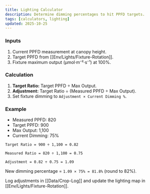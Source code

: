 ```yaml
---
title: Lighting Calculator
description: Determine dimming percentages to hit PPFD targets.
tags: [calculators, lighting]
updated: 2025-10-25
---
```


### Inputs
1. Current PPFD measurement at canopy height.
2. Target PPFD from [[Env/Lights/Fixture-Rotation]].
3. Fixture maximum output (µmol·m⁻²·s⁻¹) at 100%.

### Calculation
1. **Target Ratio:** Target PPFD ÷ Max Output.
2. **Adjustment:** Target Ratio ÷ (Measured PPFD ÷ Max Output).
3. Set fixture dimming to `Adjustment × Current Dimming %`.

### Example
- Measured PPFD: 820
- Target PPFD: 900
- Max Output: 1,100
- Current Dimming: 75%

`Target Ratio = 900 ÷ 1,100 = 0.82`

`Measured Ratio = 820 ÷ 1,100 = 0.75`

`Adjustment = 0.82 ÷ 0.75 = 1.09`

New dimming percentage = `1.09 × 75% = 81.8%` (round to 82%).

Log adjustments in [[Data/Crop-Log]] and update the lighting map in [[Env/Lights/Fixture-Rotation]].
